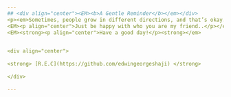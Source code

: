 ```yaml
---
## <div align="center"><EM><b>A Gentle Reminder</b></em></div>
<p><em>Sometimes, people grow in different directions, and that’s okay. What matters most is how you rebuild yourself and find happiness within.</EM> </p>
<EM><p align="center">Just be happy with who you are my friend..</p></em>
<EM><strong><p align="center">Have a good day!</p><strong></em>
  

<div align="center">
  
<strong> [R.E.C](https://github.com/edwingeorgeshaji) </strong>
  
</div>

---
```


